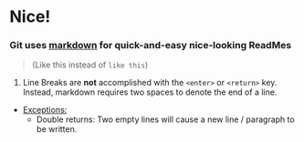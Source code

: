 # Nice!
### Git uses [markdown](https://guides.github.com/features/mastering-markdown/ "Markdown is a text-to-HTML conversion tool for web writers. Markdown allows you to write using an easy-to-read, easy-to-write plain text format, then convert it to structurally valid XHTML (or HTML).") for quick-and-easy nice-looking ReadMes  
> (Like this instead of ` like this `)
1. Line Breaks are __not__ accomplished with the ` <enter> ` or ` <return> ` key. Instead, markdown requires two spaces to denote the end of a line.
  + [Exceptions:](# "There always are!")
    + Double returns: 
      Two empty lines will cause a new line / paragraph to be written.
  
